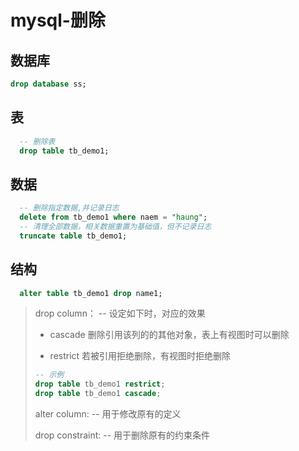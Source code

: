 # mysql-删除

## 数据库

```sql
drop database ss;
```

## 表

```sql
  -- 删除表
  drop table tb_demo1;
```

## 数据

```sql
  -- 删除指定数据,并记录日志
  delete from tb_demo1 where naem = "haung";
  -- 清理全部数据，相关数据重置为基础值，但不记录日志
  truncate table tb_demo1;
```

## 结构

```sql  -- 删除列
  alter table tb_demo1 drop name1;
```

> drop column：
> -- 设定如下时，对应的效果
>
> - cascade		删除引用该列的的其他对象，表上有视图时可以删除
>
> - restrict	若被引用拒绝删除，有视图时拒绝删除
>
> ```sql
> -- 示例
> drop table tb_demo1 restrict;
> drop table tb_demo1 cascade;
> ```
>
> alter column:
> -- 用于修改原有的定义
>
> drop constraint:
> -- 用于删除原有的约束条件

